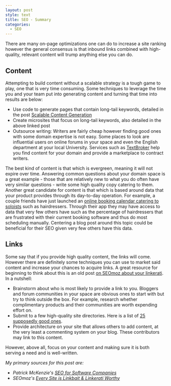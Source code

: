 ```yaml
---
layout: post
style: text
title: SEO - Summary
categories: 
  - SEO
---
```


There are many on-page optimizations one can do to increase a site ranking however the general consensus is that inbound links combined with high-quality, relevant content will trump anything else you can do. 

## Content
Attempting to build content without a scalable strategy is a tough game to play, one that is very time consuming. Some techniques to leverage the time you and your team put into generating content and turning that time into results are below:

* Use code to generate pages that contain long-tail keywords, detailed in the post [Scalable Content Generation](/2011/03/19/seo-increase-ranking-organically-scalable-content-generation-1/)
* Create microsites that focus on long-tail keywords, also detailed in the above linked post
* Outsource writing: Writers are fairly cheap however finding good ones with some domain expertise is not easy. Some places to look are influential users on online forums in your space and even the English department at your local University. Services such as [TextBroker](http://textbroker.com) help you find content for your domain and provide a marketplace to contract writers.

The best kind of content is that which is evergreen, meaning it will not expire over time. Answering common questions about your domain space is a great example - those that are relatively new to what you do often have very similar questions - write some high quality copy catering to them. Another great candidate for content is that which is based around data that your product provides through its day-to-day operation. For example, a couple friends have just launched an [online booking calendar catering to soloists](http://easycalapp.com) such as hairdressers. Through their app they may have access to data that very few others have such as the percentage of hairdressers that are frustrated with their current booking software and thus do most scheduling manually. Centering a blog post around this topic could be beneficial for their SEO given very few others have this data. 

## Links
Some say that if you provide high quality content, the links will come. However there are definitely some techniques you can use to market said content and increase your chances to acquire links. A great resource for beginning to think about this is an old post [on SEOmoz about your linkerati](http://www.seomoz.org/blog/every-site-is-linkbait-linkerati-worthy). In a nutshell:

* Brainstorm about who is most likely to provide a link to you. Bloggers and forum communities in your space are obvious ones to start with but try to think outside the box. For example, research whether complimentary products and their communities are worth expending effort on.
* Submit to a few high-quality site directories. Here is a list of [25 supposedly good ones](http://www.searchenginepeople.com/blog/top-25-most-powerful-web-directories-list.html).
* Provide architecture on your site that allows others to add content, at the very least a commenting system on your blog. These contributors may link to this content.

However, above all, focus on your content and making sure it is both serving a need and is well-written.

_My primary sources for this post are:_

* _Patrick McKenzie's [SEO for Software Companies](http://www.kalzumeus.com/2010/07/17/seo-for-software-companies/)_
* _SEOmoz's [Every Site is Linkbait & Linkerati Worthy](http://www.seomoz.org/blog/every-site-is-linkbait-linkerati-worthy)_
